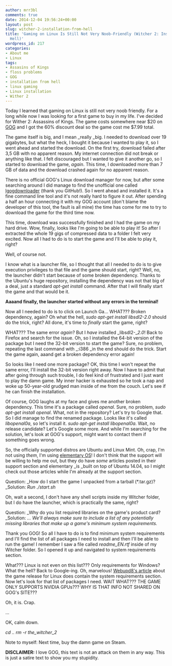 ```yaml
---
author: mrr3bl
comments: true
date: 2014-12-04 19:56:24+00:00
layout: post
slug: witcher-2-installation-from-hell
title: 'Gaming on Linux Is Still Not Very Noob-Friendly (Witcher 2: Installation From
  Hell)'
wordpress_id: 217
categories:
- About me
- Linux
tags:
- Assasins of Kings
- floss problems
- GOG
- installation from hell
- linux gaming
- Linux installation
- Wither 2
---
```


Today I learned that gaming on Linux is still not very noob friendly. For a long while now I was looking for a first game to buy in my life. I've decided for Wither 2: Assassins of Kings. The game costs somewhere near $20 on [GOG](http://www.gog.com/) and I got the 60% discount deal so the game cost me $7.99 total.




The game itself is big, and I mean _really _big. I needed to download over 19 gigabytes, but what the heck, I bought it because I wanted to play it, so I went ahead and started the download. On the first try, download failed after 3,5 GB with no apparent reason. My internet connection did not break or anything like that. I felt discouraged but I wanted to give it another go, so I started to download the game, _again_. This time, I downloaded more than 7 GB of data and the download crashed again for no apparent reason.




There is no official GOG's Linux download manager for now, but after some searching around I did manage to find the unofficial one called [lgogdownloader](https://github.com/Sude-/lgogdownloader/) (thank you GitHub!). So I went ahead and installed it. It's a fine command line tool and it's not really hard to figure it out. After spending a half an hour connecting it with my GOG account (don't blame the developer of this tool, the fault is all mine) the time has come for me to try to download the game for the third time now.




This time, download was successfully finished and I had the game on my hard drive. Wow, finally, looks like I'm going to be able to play it! So after I extracted the whole 19 gigs of compressed data to a folder I felt very excited. Now all I had to do is to start the game and I'll be able to play it, right?




Well, of course not.




I know what is a launcher file, so I thought that all I needed to do is to give execution privileges to that file and the game should start, right? Well, no, the launcher didn't start because of some broken dependency. Thanks to the Ubuntu's huge repository, installing the dependency was not that big of a deal, just a standard _apt-get install_ command. After that I will finally start the game and that would be it.




**Aaaand finally, the launcher started without any errors in the terminal!**




Now all I needed to do is to click on Launch Ga... WHAT??? Broken dependency, again? Oh what the hell, _sudo apt-get install libsdl2-2.0_ should do the trick, right? All done, it's time to _finally_ start the game, right?




WHAT??? The same error _again_? But I _have_ installed _libsdl2-__2.0_! Back to Firefox and search for the issue. Oh, so I installed the 64-bit version of the package but I need the 32-bit version to start the game? Sure, no problem, repeating the last command with _:i386 _in the end should do the trick. Start the game again, aaand get a broken dependency error again!




So looks like I need one more package? OK, this time I won't repeat the same error, I'll install the 32-bit version right away. Now I have to admit that after going through such trouble, I do feel kind of frustrated and I just want to play the damn game. My inner hacker is exhausted so he took a nap and woke up 50-year-old grudged man inside of me from the couch. Let's see if he can finish the installation.




Of course, GOG laughs at my face and gives me another broken dependency. This time it's a package called _openal_. Sure, no problem, _sudo apt-get install openal_. What, not in the repository? Let's try to Google that. So I did manage to find the renamed package. Looks like it's called _libopenal0a_, so let's install it. _sudo apt-get install libopenal0a_. Wait, no release candidate? Let's Google some more. And while I'm searching for the solution, let's look at GOG's support, might want to contact them if something goes wrong.




So, the officially supported distros are Ubuntu and Linux Mint. Oh, crap, I'm not using _them_, I'm using [elementary OS](http://elementaryos.org/)! I don't think that the support will be willing to help me out, but they do have _some_ articles posted in their support section and elementary _is _built on top of Ubuntu 14.04, so I might check out those articles while I'm already at the support section.




Question: _How do I start the game I unpacked from a tarball (*.tar.gz)?
_Solution: _Run ./start.sh_




Oh, wait a second, I don't have any shell scripts inside my Witcher folder, but I do have the launcher, which is practically the same, right?




Question: _Why do you list required libraries on the game's product card?
_Solution: _… We'll always make sure to include a list of any potentially missing libraries that make up a game's minimum system requirements._




Thank you GOG! So all I have to do is to find minimum system requirements and I'll find the list of all packages I need to install and then I'll be able to run the game! I remember I saw a file called _readme_EN.rtf_ inside of my Witcher folder. So I opened it up and navigated to system requirements section.




What??? Linux is not even on this list??? Only requirements for Windows? What the hell? Back to Google-ing. Oh, marvelous! [Webupd8's article](http://www.webupd8.org/2014/05/the-witcher-2-assassins-of-kings-game.html) about the game release for Linux does contain the system requirements section. Now let's look for that list of packages I need. WAIT WHAT??? THE GAME ONLY SUPPORTS NVIDIA GPUs??? WHY IS THAT INFO NOT SHARED ON GOG's SITE???




Oh, it is. Crap.




...




OK, calm down.




_cd ..
rm -r the_witcher_2_




Note to myself: Next time, buy the damn game on Steam.




**DISCLAIMER:** I love GOG, this text is not an attack on them in any way. This is just a satire text to show you my stupidity.
